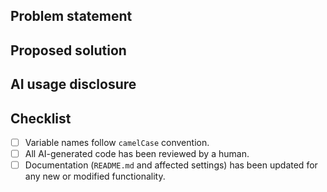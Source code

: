 ## Problem statement
<!-- Briefly describe the issue this PR addresses. -->

## Proposed solution
<!-- Explain how this PR resolves the problem. -->

## AI usage disclosure
<!-- If you used AI beyond simple autocomplete, describe how. 
AI-assisted code is not discouraged if it has been properly reviewed; 
this disclosure is for transparency. -->

## Checklist
- [ ] Variable names follow `camelCase` convention.
- [ ] All AI-generated code has been reviewed by a human.
- [ ] Documentation (`README.md` and affected settings) has been updated
  for any new or modified functionality.
